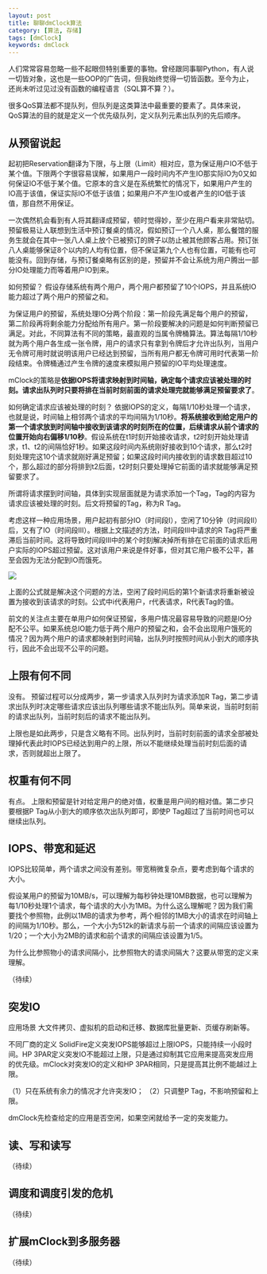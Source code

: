 ```yaml
---
layout: post
title: 聊聊dmClock算法
category: [算法, 存储]
tags: [dmClock]
keywords: dmClock
---
```



人们常常容易忽略一些不起眼但特别重要的事物。曾经跟同事聊Python，有人说一切皆对象，这也是一些OOP的广告词，但我始终觉得一切皆函数。至今为止，还尚未听过见过没有函数的编程语言（SQL算不算？）。

很多QoS算法都不提队列，但队列是这类算法中最重要的要素了。具体来说，QoS算法的目的就是定义一个优先级队列，定义队列元素出队列的先后顺序。

## 从预留说起

起初把Reservation翻译为下限，与上限（Limit）相对应，意为保证用户IO不低于某个值。下限两个字很容易误解，如果用户一段时间内不产生IO那实际IO为0又如何保证IO不低于某个值。它原本的含义是在系统繁忙的情况下，如果用户产生的IO高于该值，保证实际IO不低于该值；如果用户不产生IO或者产生的IO低于该值，那自然不用保证。

一次偶然机会看到有人将其翻译成预留，顿时觉得妙，至少在用户看来非常贴切。预留极易让人联想到生活中预订餐桌的情况，假如预订一个八人桌，那么餐馆的服务生就会在其中一张八人桌上放个已被预订的牌子以防止被其他顾客占用。预订张八人桌能够保证8个以内的人均有位置，但不保证第九个人也有位置，可能有也可能没有。回到存储，与预订餐桌略有区别的是，预留并不会让系统为用户腾出一部分IO处理能力而等着用户IO到来。

如何预留？
假设存储系统有两个用户，两个用户都预留了10个IOPS，并且系统IO能力超过了两个用户的预留之和。

为保证用户的预留，系统处理IO分两个阶段：第一阶段先满足每个用户的预留，第二阶段再将剩余能力分配给所有用户。第一阶段要解决的问题是如何判断预留已满足。对此，不同算法有不同的策略，最直观的当属令牌桶算法。算法每隔1/10秒就为两个用户各生成一张令牌，用户的请求只有拿到令牌后才允许出队列，当用户无令牌可用时就说明该用户已经达到预留，当所有用户都无令牌可用时代表第一阶段结束。令牌桶通过产生令牌的速度来模拟用户预留的IO平均处理速度。

mClock的策略是**依据IOPS将请求映射到时间轴，确定每个请求应该被处理的时刻。请求出队列时只要将排在当前时刻前面的请求处理完就能够满足预留要求了**。

如何确定请求应该被处理的时刻？
依据IOPS的定义，每隔1/10秒处理一个请求，也就是说，时间轴上相邻两个请求的平均间隔为1/10秒。**将系统接收到给定用户的第一个请求放到时间轴中接收到该请求的时刻所在的位置，后续请求从前个请求的位置开始向右偏移1/10秒**。假设系统在t1时刻开始接收请求，t2时刻开始处理请求，t1、t2的间隔恰好1秒。如果这段时间内系统刚好接收到10个请求，那么t2时刻处理完这10个请求就刚好满足预留；如果这段时间内接收到的请求数目超过10个，那么超过的部分将排到t2后面，t2时刻只要处理掉它前面的请求就能够满足预留要求了。

所谓将请求摆到时间轴，具体到实现层面就是为请求添加一个Tag，Tag的内容为请求应该被处理的时刻。后文将预留的Tag，称为R Tag。

考虑这样一种应用场景，用户起初有部分IO（时间段I），空闲了10分钟（时间段II）后，又有了IO（时间段III）。根据上文描述的方法，时间段III中请求的R Tag将严重滞后当前时间。这将导致时间段III中的某个时刻解决掉所有排在它前面的请求后用户实际的IOPS超过预留。这对该用户来说是件好事，但对其它用户极不公平，甚至会因为无法分配到IO而饿死。

![](http://ohn764ue3.bkt.clouddn.com/DmClock/paper/Eq_3.png-name)

上面的公式就是解决这个问题的方法，空闲了段时间后的第1个新请求将重新被设置为接收到该请求的时刻。公式中i代表用户，r代表请求，R代表Tag的值。

前文的关注点主要在单用户如何保证预留，多用户情况最容易导致的问题是IO分配不公平。如果系统总IO能力低于两个用户的预留之和，会不会出现用户饿死的情况？因为两个用户的请求都映射到时间轴，出队列时按照时间从小到大的顺序执行，因此不会出现不公平的问题。

## 上限有何不同

没有。
预留过程可以分成两步，第一步请求入队列时为请求添加R Tag，第二步请求出队列时决定哪些请求应该出队列哪些请求不能出队列。简单来说，当前时刻前的请求出队列，当前时刻后的请求不能出队列。

上限也是如此两步，只是含义略有不同。出队列时，当前时刻前面的请求全部被处理掉代表此时IOPS已经达到用户的上限，所以不能继续处理当前时刻后面的请求，否则就超出上限了。

## 权重有何不同

有点。
上限和预留是针对给定用户的绝对值，权重是用户间的相对值。第二步只要根据P Tag从小到大的顺序依次出队列即可，即使P Tag超过了当前时间也可以继续出队列。

## IOPS、带宽和延迟

IOPS比较简单，两个请求之间没有差别。带宽稍微复杂点，要考虑到每个请求的大小。

假设某用户的预留为10MB/s，可以理解为每秒钟处理10MB数据，也可以理解为每1/10秒处理1个请求，每个请求的大小为1MB。为什么这么理解呢？因为我们需要找个参照物，此例以1MB的请求为参考，两个相邻的1MB大小的请求在时间轴上的间隔为1/10秒。那么，一个大小为512k的新请求与前一个请求的间隔应该设置为1/20；一个大小为2MB的请求和前个请求的间隔应该设置为1/5。

为什么比参照物小的请求间隔小，比参照物大的请求间隔大？这要从带宽的定义来理解。

（待续）

## 突发IO

应用场景
大文件拷贝、虚拟机的启动和迁移、数据库批量更新、页缓存刷新等。

不同厂商的定义
SolidFire定义突发IOPS能够超过上限IOPS，只能持续一小段时间。HP 3PAR定义突发IO不能超过上限，只是通过抑制其它应用来提高突发应用的优先级。mClock对突发IO的定义和HP 3PAR相同，只是提高其比例不能越过上限。

（1）只在系统有余力的情况才允许突发IO；
（2）只调整P Tag，不影响预留和上限。

dmClock先检查给定的应用是否空闲，如果空闲就给予一定的突发能力。

## 读、写和读写

（待续）

## 调度和调度引发的危机

（待续）

## 扩展mClock到多服务器

（待续）
